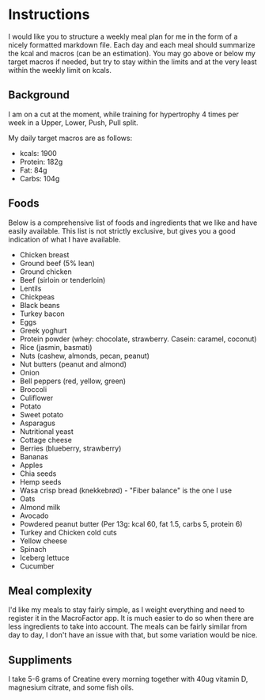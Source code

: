 # Instructions

I would like you to structure a weekly meal plan for me in the form of a nicely formatted markdown file. Each day and each meal should summarize the kcal and macros (can be an estimation). You may go above or below my target macros if needed, but try to stay within the limits and at the very least within the weekly limit on kcals.

## Background

I am on a cut at the moment, while training for hypertrophy 4 times per week in a Upper, Lower, Push, Pull split.

My daily target macros are as follows:
- kcals: 1900
- Protein: 182g
- Fat: 84g
- Carbs: 104g

## Foods

Below is a comprehensive list of foods and ingredients that we like and have easily available. This list is not strictly exclusive, but gives you a good indication of what I have available.
- Chicken breast
- Ground beef (5% lean)
- Ground chicken
- Beef (sirloin or tenderloin)
- Lentils
- Chickpeas
- Black beans
- Turkey bacon
- Eggs
- Greek yoghurt
- Protein powder (whey: chocolate, strawberry. Casein: caramel, coconut)
- Rice (jasmin, basmati)
- Nuts (cashew, almonds, pecan, peanut)
- Nut butters (peanut and almond)
- Onion
- Bell peppers (red, yellow, green)
- Broccoli
- Culiflower
- Potato
- Sweet potato
- Asparagus
- Nutritional yeast
- Cottage cheese
- Berries (blueberry, strawberry)
- Bananas
- Apples
- Chia seeds
- Hemp seeds
- Wasa crisp bread (knekkebrød) - "Fiber balance" is the one I use
- Oats
- Almond milk
- Avocado
- Powdered peanut butter (Per 13g: kcal 60, fat 1.5, carbs 5, protein 6)
- Turkey and Chicken cold cuts
- Yellow cheese
- Spinach
- Iceberg lettuce
- Cucumber

## Meal complexity

I'd like my meals to stay fairly simple, as I weight everything and need to register it in the MacroFactor app. It is much easier to do so when there are less ingredients to take into account. The meals can be fairly similar from day to day, I don't have an issue with that, but some variation would be nice.

## Suppliments

I take 5-6 grams of Creatine every morning together with 40ug vitamin D, magnesium citrate, and some fish oils.

